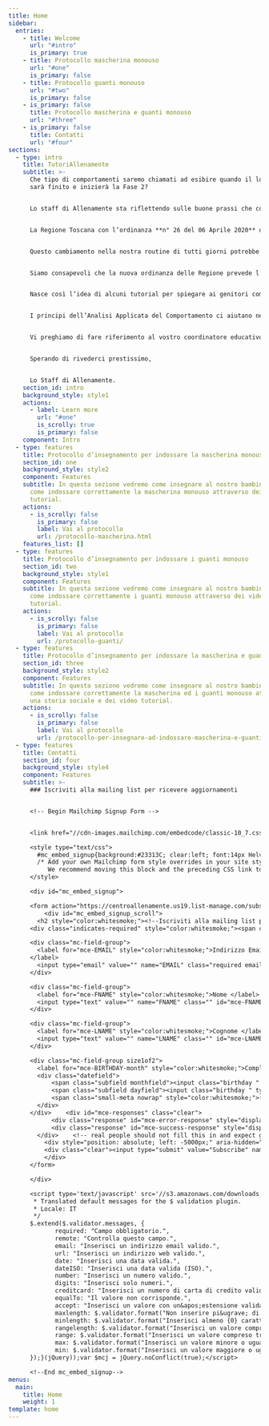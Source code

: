 ```yaml
---
title: Home
sidebar:
  entries:
    - title: Welcome
      url: "#intro"
      is_primary: true
    - title: Protocollo mascherina monouso
      url: "#one"
      is_primary: false
    - title: Protocollo guanti monouso
      url: "#two"
      is_primary: false
    - is_primary: false
      title: Protocollo mascherina e guanti monouso
      url: "#three"
    - is_primary: false
      title: Contatti
      url: "#four"
sections:
  - type: intro
    title: TutoriAllenamente
    subtitle: >-
      Che tipo di comportamenti saremo chiamati ad esibire quando il lockdown
      sarà finito e inizierà la Fase 2?


      Lo staff di Allenamente sta riflettendo sulle buone prassi che come cittadini saremo chiamati a esibire una volta che inizierà la Fase 2 di questo fenomeno che ci ha tutti quanti coinvolti e ci sta tenendo lontani ormai da tempo.


      La Regione Toscana con l’ordinanza **n° 26 del 06 Aprile 2020** dispone l’utilizzo obbligatorio della mascherina monouso e dei guanti in spazi chiusi, pubblici o privati aperti al pubblico, in presenza di più persone, oltre che nei mezzi di trasporto pubblico locale, nei servizi non di linea come taxi e noleggio con conducente; dispone inoltre il mantenimento della distanza interpersonale di almeno **1,8 m**.


      Questo cambiamento nella nostra routine di tutti giorni potrebbe essere problematico per i bambini/ragazzi con disturbo dello spettro autistico pertanto risulta fondamentale insegnare i nuovi comportamenti da esibire.


      Siamo consapevoli che la nuova ordinanza delle Regione prevede l’esonero di tali comportamenti per i bambini sotto i 6 anni o per gli individui che presentano particolari condizioni psicofisiche attestate dal medico di medicina generale o dal pediatra di libera scelta; tuttavia, come Allenamente e come professionisti che si occupano di educazione, riteniamo che i nostri bambini/ragazzi siano esposti ad un rischio maggiore rispetto ad altra popolazione. Molti di loro toccano qualsiasi cosa, portano le mani alla bocca e agli occhi, tanti di loro mettono in bocca oggetti e cose non commestibili. Pertanto riteniamo fondamentale l’insegnamento dei comportamenti **“portare la mascherina e i guanti”**, per tutelare la loro salute, per tutelare la salute delle persone che si occupano di loro e per non esporli al rischio di diventare potenziali vettori. Inoltre pensiamo che il **NON** uso della mascherina e dei guanti potrebbe essere fonte di stigma sociale e difficile reinserimento nelle attività comunitarie ed educative.


      Nasce così l’idea di alcuni tutorial per spiegare ai genitori come introdurre nella vita dei loro figli questi nuovi comportamenti e come insegnarli in maniera graduale, sono diversificati in base all’età ed alle competenze del bambino o ragazzo, selezionate quello che ritenete più adeguato oppure inviateci una mail ad [info@centroallenamente.it](mailto:info@centroallenamente.it) se avete dubbi o chiedete al vostro coordinatore di riferimento!


      I principi dell’Analisi Applicata del Comportamento ci aiutano nel progettare training di esposizione graduale ai nuovi stimoli e nuovi comportamenti per mantenere bassi i livelli di stress e di ansia che si potrebbero manifestare nei bambini/ragazzi.


      Vi preghiamo di fare riferimento al vostro coordinatore educativo per qualsiasi dubbio o difficoltà nell’esecuzione della procedura, oppure di inviare una mail ad [info@centroallenamente.it](mailto:info@centroallenamente.it) 


      Sperando di rivederci prestissimo,


      Lo Staff di Allenamente.
    section_id: intro
    background_style: style1
    actions:
      - label: Learn more
        url: "#one"
        is_scrolly: true
        is_primary: false
    component: Intro
  - type: features
    title: Protocollo d’insegnamento per indossare la mascherina monouso
    section_id: one
    background_style: style2
    component: Features
    subtitle: In questa sezione vedremo come insegnare al nostro bambino/ragazzo
      come indossare correttamente la mascherina monouso attraverso dei video
      tutorial.
    actions:
      - is_scrolly: false
        is_primary: false
        label: Vai al protocollo
        url: /protocollo-mascherina.html
    features_list: []
  - type: features
    title: Protocollo d’insegnamento per indossare i guanti monouso
    section_id: two
    background_style: style1
    component: Features
    subtitle: In questa sezione vedremo come insegnare al nostro bambino/ragazzo
      come indossare correttamente i guanti monouso attraverso dei video
      tutorial.
    actions:
      - is_scrolly: false
        is_primary: false
        label: Vai al protocollo
        url: /protocollo-guanti/
  - type: features
    title: Protocollo d’insegnamento per indossare la mascherina e guanti monouso
    section_id: three
    background_style: style2
    component: Features
    subtitle: In questa sezione vedremo come insegnare al nostro bambino/ragazzo
      come indossare correttamente la mascherina ed i guanti monouso attraverso
      una storia sociale e dei video tutorial.
    actions:
      - is_scrolly: false
        is_primary: false
        label: Vai al protocollo
        url: /protocollo-per-insegnare-ad-indossare-mascherina-e-guanti-monouso/
  - type: features
    title: Contatti
    section_id: four
    background_style: style4
    component: Features
    subtitle: >-
      ### Iscriviti alla mailing list per ricevere aggiornamenti


      <!-- Begin Mailchimp Signup Form -->


      <link href="//cdn-images.mailchimp.com/embedcode/classic-10_7.css" rel="stylesheet" type="text/css">

      <style type="text/css">
      	#mc_embed_signup{background:#23313C; clear:left; font:14px Helvetica,Arial,sans-serif;}
      	/* Add your own Mailchimp form style overrides in your site stylesheet or in this style block.
      	   We recommend moving this block and the preceding CSS link to the HEAD of your HTML file. */
      </style>

      <div id="mc_embed_signup">

      <form action="https://centroallenamente.us19.list-manage.com/subscribe/post?u=234d796482f15274cb20eb4e1&amp;id=83253fd540" method="post" id="mc-embedded-subscribe-form" name="mc-embedded-subscribe-form" class="validate" target="_blank" novalidate>
          <div id="mc_embed_signup_scroll">
      	<h2 style="color:whitesmoke;"><!--Iscriviti alla mailing list per ricevere aggiornamenti--></h2>
      <div class="indicates-required" style="color:whitesmoke;"><span class="asterisk" >*</span> campo obbligatorio</div>

      <div class="mc-field-group">
      	<label for="mce-EMAIL" style="color:whitesmoke;">Indirizzo Email  <span class="asterisk">*</span>
      </label>
      	<input type="email" value="" name="EMAIL" class="required email" id="mce-EMAIL">
      </div>

      <div class="mc-field-group">
      	<label for="mce-FNAME" style="color:whitesmoke;">Nome </label>
      	<input type="text" value="" name="FNAME" class="" id="mce-FNAME">
      </div>

      <div class="mc-field-group">
      	<label for="mce-LNAME" style="color:whitesmoke;">Cognome </label>
      	<input type="text" value="" name="LNAME" class="" id="mce-LNAME">
      </div>

      <div class="mc-field-group size1of2">
      	<label for="mce-BIRTHDAY-month" style="color:whitesmoke;">Compleanno </label>
      	<div class="datefield">
      		<span class="subfield monthfield"><input class="birthday " type="text" pattern="[0-9]*" value="" placeholder="MM" size="2" maxlength="2" name="BIRTHDAY[month]" id="mce-BIRTHDAY-month"></span> / 
      		<span class="subfield dayfield"><input class="birthday " type="text" pattern="[0-9]*" value="" placeholder="DD" size="2" maxlength="2" name="BIRTHDAY[day]" id="mce-BIRTHDAY-day"></span> 
      		<span class="small-meta nowrap" style="color:whitesmoke;">( mm / dd )</span>
      	</div>
      </div>	<div id="mce-responses" class="clear">
      		<div class="response" id="mce-error-response" style="display:none"></div>
      		<div class="response" id="mce-success-response" style="display:none"></div>
      	</div>    <!-- real people should not fill this in and expect good things - do not remove this or risk form bot signups-->
          <div style="position: absolute; left: -5000px;" aria-hidden="true"><input type="text" name="b_234d796482f15274cb20eb4e1_83253fd540" tabindex="-1" value=""></div>
          <div class="clear"><input type="submit" value="Subscribe" name="subscribe" id="mc-embedded-subscribe" class="button" style="background-color:#4c9194; border-radius: 15px"></div>
          </div>
      </form>

      </div>

      <script type='text/javascript' src='//s3.amazonaws.com/downloads.mailchimp.com/js/mc-validate.js'></script><script type='text/javascript'>(function($) {window.fnames = new Array(); window.ftypes = new Array();fnames[0]='EMAIL';ftypes[0]='email';fnames[1]='FNAME';ftypes[1]='text';fnames[2]='LNAME';ftypes[2]='text';fnames[3]='ADDRESS';ftypes[3]='address';fnames[4]='PHONE';ftypes[4]='phone';fnames[5]='BIRTHDAY';ftypes[5]='birthday'; /*
       * Translated default messages for the $ validation plugin.
       * Locale: IT
       */
      $.extend($.validator.messages, {
             required: "Campo obbligatorio.",
             remote: "Controlla questo campo.",
             email: "Inserisci un indirizzo email valido.",
             url: "Inserisci un indirizzo web valido.",
             date: "Inserisci una data valida.",
             dateISO: "Inserisci una data valida (ISO).",
             number: "Inserisci un numero valido.",
             digits: "Inserisci solo numeri.",
             creditcard: "Inserisci un numero di carta di credito valido.",
             equalTo: "Il valore non corrisponde.",
             accept: "Inserisci un valore con un&apos;estensione valida.",
             maxlength: $.validator.format("Non inserire pi&ugrave; di {0} caratteri."),
             minlength: $.validator.format("Inserisci almeno {0} caratteri."),
             rangelength: $.validator.format("Inserisci un valore compreso tra {0} e {1} caratteri."),
             range: $.validator.format("Inserisci un valore compreso tra {0} e {1}."),
             max: $.validator.format("Inserisci un valore minore o uguale a {0}."),
             min: $.validator.format("Inserisci un valore maggiore o uguale a {0}.")
      });}(jQuery));var $mcj = jQuery.noConflict(true);</script>

      <!--End mc_embed_signup-->
menus:
  main:
    title: Home
    weight: 1
template: home
---
```

